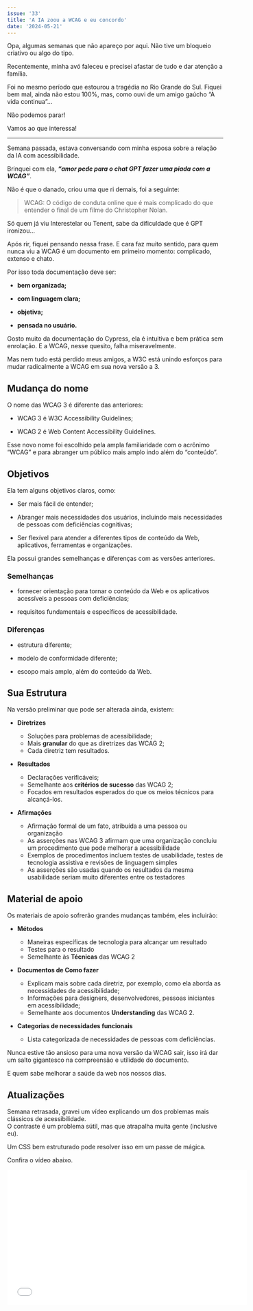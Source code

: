 ```yaml
---
issue: '33'
title: 'A IA zoou a WCAG e eu concordo'
date: '2024-05-21'
---
```


Opa, algumas semanas que não apareço por aqui. Não tive um bloqueio criativo ou algo do tipo.

Recentemente, minha avó faleceu e precisei afastar de tudo e dar atenção a família.

Foi no mesmo período que estourou a tragédia no Rio Grande do Sul. Fiquei bem mal, ainda não estou 100%, mas, como ouvi de um amigo gaúcho “A vida continua”…

Não podemos parar!

Vamos ao que interessa!

---

Semana passada, estava conversando com minha esposa sobre a relação da IA com acessibilidade.

Brinquei com ela, ***“amor pede para o chat GPT fazer uma piada com a WCAG”***.

Não é que o danado, criou uma que ri demais, foi a seguinte:

> WCAG: O código de conduta online que é mais complicado do que entender o final de um filme do Christopher Nolan.

Só quem já viu Interestelar ou Tenent, sabe da dificuldade que é GPT ironizou…

Após rir, fiquei pensando nessa frase. E cara faz muito sentido, para quem nunca viu a WCAG é um documento em primeiro momento: complicado, extenso e chato.

Por isso toda documentação deve ser:

- **bem organizada;**

- **com linguagem clara;**

- **objetiva;**

- **pensada no usuário.**

Gosto muito da documentação do Cypress, ela é intuitiva e bem prática sem enrolação. E a WCAG, nesse quesito, falha miseravelmente.

Mas nem tudo está perdido meus amigos, a W3C está unindo esforços para mudar radicalmente a WCAG em sua nova versão a 3.

## Mudança do nome

O nome das WCAG 3 é diferente das anteriores:

- WCAG 3 é W3C Accessibility Guidelines;

- WCAG 2 é Web Content Accessibility Guidelines.

Esse novo nome foi escolhido pela ampla familiaridade com o acrônimo “WCAG” e para abranger um público mais amplo indo além do “conteúdo”.

## Objetivos

Ela tem alguns objetivos claros, como:

- Ser mais fácil de entender;

- Abranger mais necessidades dos usuários, incluindo mais necessidades de pessoas com deficiências cognitivas;

- Ser flexível para atender a diferentes tipos de conteúdo da Web, aplicativos, ferramentas e organizações.

Ela possui grandes semelhanças e diferenças com as versões anteriores.

### Semelhanças

- fornecer orientação para tornar o conteúdo da Web e os aplicativos acessíveis a pessoas com deficiências;

- requisitos fundamentais e específicos de acessibilidade.

### Diferenças

- estrutura diferente;

- modelo de conformidade diferente;

- escopo mais amplo, além do conteúdo da Web.

## Sua Estrutura

Na versão preliminar que pode ser alterada ainda, existem:

- **Diretrizes**
  - Soluções para problemas de acessibilidade;
  - Mais **granular** do que as diretrizes das WCAG 2;
  - Cada diretriz tem resultados.

- **Resultados**
  - Declarações verificáveis;
  - Semelhante aos **critérios de sucesso** das WCAG 2;
  - Focados em resultados esperados do que os meios técnicos para alcançá-los.

- **Afirmações**
  - Afirmação formal de um fato, atribuída a uma pessoa ou organização
  - As asserções nas WCAG 3 afirmam que uma organização concluiu um procedimento que pode melhorar a acessibilidade
  - Exemplos de procedimentos incluem testes de usabilidade, testes de tecnologia assistiva e revisões de linguagem simples
  - As asserções são usadas quando os resultados da mesma usabilidade seriam muito diferentes entre os testadores

## Material de apoio

Os materiais de apoio sofrerão grandes mudanças também, eles incluirão:

- **Métodos**
  - Maneiras específicas de tecnologia para alcançar um resultado
  - Testes para o resultado
  - Semelhante às **Técnicas** das WCAG 2

- **Documentos de Como fazer**
  - Explicam mais sobre cada diretriz, por exemplo, como ela aborda as necessidades de acessibilidade;
  - Informações para designers, desenvolvedores, pessoas iniciantes em acessibilidade;
  - Semelhante aos documentos **Understanding** das WCAG 2.

- **Categorias de necessidades funcionais**
  - Lista categorizada de necessidades de pessoas com deficiências.

Nunca estive tão ansioso para uma nova versão da WCAG sair, isso irá dar um salto gigantesco na compreensão e utilidade do documento.

E quem sabe melhorar a saúde da web nos nossos dias.

## Atualizações

Semana retrasada, gravei um vídeo explicando um dos problemas mais clássicos de acessibilidade.  
O contraste é um problema sútil, mas que atrapalha muita gente (inclusive eu).

Um CSS bem estruturado pode resolver isso em um passe de mágica.

Confira o vídeo abaixo.

<iframe title="YouTube video player" src="//www.youtube.com/embed/4R7-z4kSqqE?si=E-p8BwrvhdG5qsSt" width="560" height="315" frameborder="0" allowfullscreen="allowfullscreen"></iframe>
